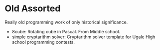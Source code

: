 Old Assorted
============

Really old programming work of only historical significance.

* 8cube:
Rotating cube in Pascal. From Middle school.
* simple cryptarithm solver:
Cryptarithm solver template for Ugale High school programming contests.
